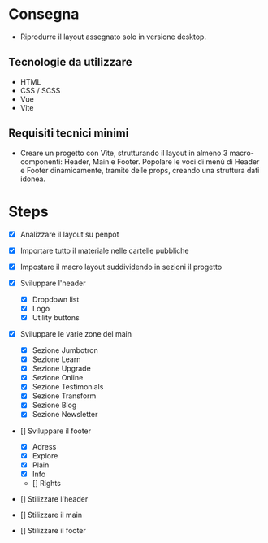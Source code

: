 # Consegna
- Riprodurre il layout assegnato solo in versione desktop.

## Tecnologie da utilizzare
- HTML
- CSS / SCSS
- Vue
- Vite

## Requisiti tecnici minimi
- Creare un progetto con Vite, strutturando il layout in almeno 3 macro-componenti: Header, Main e Footer. Popolare le voci di menù di Header e Footer dinamicamente, tramite delle props, creando una struttura dati idonea.

# Steps
- [x] Analizzare il layout su penpot 
- [x] Importare tutto il materiale nelle cartelle pubbliche
- [x] Impostare il macro layout suddividendo in sezioni il progetto

- [x] Sviluppare l'header
    - [x] Dropdown list
    - [x] Logo
    - [x] Utility buttons

- [x] Sviluppare le varie zone del main
    - [x] Sezione Jumbotron
    - [x] Sezione Learn
    - [x] Sezione Upgrade
    - [x] Sezione Online
    - [x] Sezione Testimonials
    - [x] Sezione Transform
    - [x] Sezione Blog
    - [x] Sezione Newsletter

- [] Sviluppare il footer
    - [x] Adress
    - [x] Explore
    - [x] Plain
    - [x] Info
    - [] Rights

- [] Stilizzare l'header
- [] Stilizzare il main
- [] Stilizzare il footer
